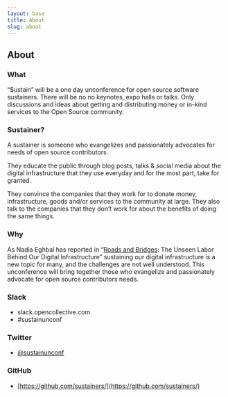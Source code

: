 ```yaml
---
layout: base
title: About
slug: about
---
```


## About

### What

“$ustain” will be a one day unconference for open source software sustainers. There will be no no keynotes, expo halls or talks. Only discussions and ideas about getting and distributing money or in-kind services to the Open Source community.

### Sustainer?

A sustainer is someone who evangelizes and passionately advocates for needs of open source contributors.

They educate the public through blog posts, talks & social media about the digital infrastructure that they use everyday and for the most part, take for granted.

They convince the companies that they work for to donate money, infrastructure, goods and/or services to the community at large. They also talk to the companies that they don’t work for about the benefits of doing the same things.

### Why

As Nadia Eghbal has reported in “[Roads and Bridges](https://www.fordfoundation.org/library/reports-and-studies/roads-and-bridges-the-unseen-labor-behind-our-digital-infrastructure/): The Unseen Labor Behind Our Digital Infrastructure” sustaining our digital infrastructure is a new topic for many, and the challenges are not well understood. This unconference will bring together those who evangelize and passionately advocate for open source contributors needs.

### Slack

* slack.opencollective.com
* #sustainunconf

### Twitter

* [@sustainunconf](https://twitter.com/SustainUnconf)

### GitHub

* [https://github.com/sustainers/](https://github.com/sustainers/)
